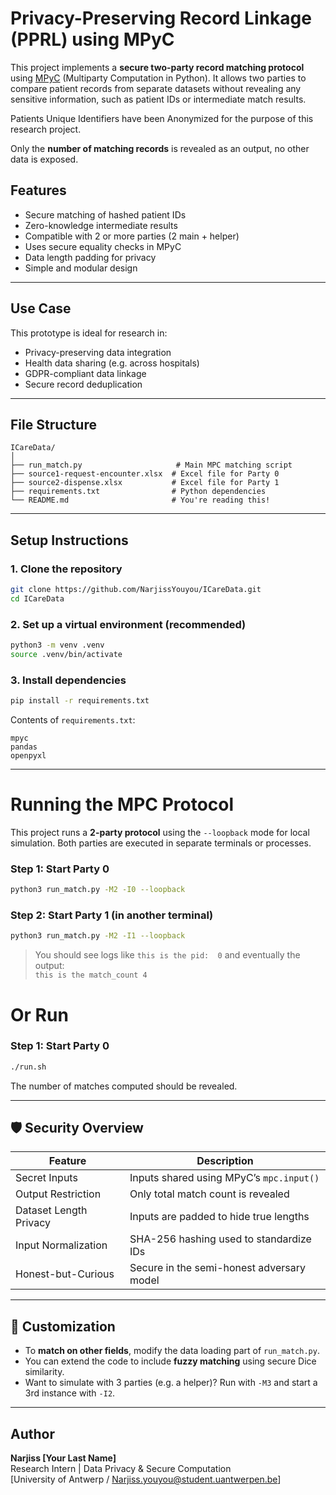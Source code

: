 # Privacy-Preserving Record Linkage (PPRL) using MPyC

This project implements a **secure two-party record matching protocol** using [MPyC](https://github.com/lschoe/mpyc) (Multiparty Computation in Python). It allows two parties to compare patient records from separate datasets without revealing any sensitive information, such as patient IDs or intermediate match results.

Patients Unique Identifiers have been Anonymized for the purpose of this research project.

Only the **number of matching records** is revealed as an output, no other data is exposed.

## Features

- Secure matching of hashed patient IDs
- Zero-knowledge intermediate results
- Compatible with 2 or more parties (2 main + helper)
- Uses secure equality checks in MPyC
- Data length padding for privacy
- Simple and modular design

---

## Use Case

This prototype is ideal for research in:

- Privacy-preserving data integration
- Health data sharing (e.g. across hospitals)
- GDPR-compliant data linkage
- Secure record deduplication

---

## File Structure

```
ICareData/
│
├── run_match.py                     # Main MPC matching script
├── source1-request-encounter.xlsx  # Excel file for Party 0
├── source2-dispense.xlsx           # Excel file for Party 1
├── requirements.txt                # Python dependencies
└── README.md                       # You're reading this!
```

---

## Setup Instructions

### 1. Clone the repository

```bash
git clone https://github.com/NarjissYouyou/ICareData.git
cd ICareData
```

### 2. Set up a virtual environment (recommended)

```bash
python3 -m venv .venv
source .venv/bin/activate
```

### 3. Install dependencies

```bash
pip install -r requirements.txt
```

Contents of `requirements.txt`:

```
mpyc
pandas
openpyxl
```

---

# Running the MPC Protocol

This project runs a **2-party protocol** using the `--loopback` mode for local simulation. Both parties are executed in separate terminals or processes.

### Step 1: Start Party 0

```bash
python3 run_match.py -M2 -I0 --loopback
```

### Step 2: Start Party 1 (in another terminal)

```bash
python3 run_match.py -M2 -I1 --loopback
```

> You should see logs like `this is the pid:  0` and eventually the output:  
> `this is the match_count 4`

# Or Run

### Step 1: Start Party 0
```bash
./run.sh 
```


The number of matches computed should be revealed.

---

## 🛡️ Security Overview

| Feature                 | Description                                         |
|------------------------|-----------------------------------------------------|
| Secret Inputs          | Inputs shared using MPyC’s `mpc.input()`            |
| Output Restriction     | Only total match count is revealed                  |
| Dataset Length Privacy | Inputs are padded to hide true lengths              |
| Input Normalization    | SHA-256 hashing used to standardize IDs             |
| Honest-but-Curious     | Secure in the semi-honest adversary model           |

---

## 🔧 Customization

- To **match on other fields**, modify the data loading part of `run_match.py`.
- You can extend the code to include **fuzzy matching** using secure Dice similarity.
- Want to simulate with 3 parties (e.g. a helper)? Run with `-M3` and start a 3rd instance with `-I2`.

---


## Author

**Narjiss [Your Last Name]**  
Research Intern | Data Privacy & Secure Computation  
[University of Antwerp / Narjiss.youyou@student.uantwerpen.be]

